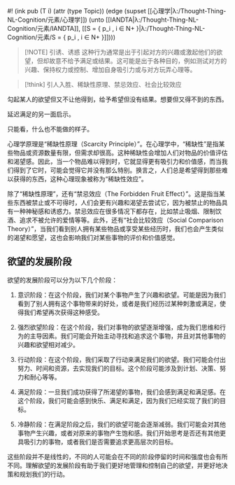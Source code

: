 #! (ink pub (T i) (attr (type Topic)) (edge (supset [[心理学|λ:/Thought-Thing-NL-Cognition/元素/心理学]]) (unto [[IANDTA|λ:/Thought-Thing-NL-Cognition/元素/IANDTA]], [[S = { p_i , i ∈ N+ }|λ:/Thought-Thing-NL-Cognition/元素/S = { p_i , i ∈ N+ }]])))

>[!NOTE] 引诱、诱惑
>这种行为通常是出于引起对方的兴趣或激起他们的欲望，但却故意不给予满足或结果。这可能是出于各种目的，例如测试对方的兴趣、保持权力或控制、增加自身吸引力或与对方玩弄心理等。


> [!think] 
> 引人入胜、稀缺性原理、禁忌效应、社会比较效应


勾起某人的欲望但又不让他得到，给予希望但没有结果。想要但又得不到的东西。

延迟满足的另一面启示。

只能看，什么也不能做的样子。

心理学原理是“稀缺性原理（Scarcity Principle）”。在心理学中，“稀缺性”是指某些物品或资源数量有限，但需求却很高。这种稀缺性会增加人们对物品的价值评估和渴望感。因此，当一个物品难以得到时，它就显得更有吸引力和价值感，而当我们得到了它时，可能会觉得它并没有那么特别。换言之，人们总是希望得到那些难以获得的东西，这种心理现象被称为“稀缺性效应”。

除了“稀缺性原理”，还有“禁忌效应（The Forbidden Fruit Effect）”。这是指当某些东西被禁止或不可得时，人们会更有兴趣和渴望去尝试它，因为被禁止的物品具有一种神秘感和诱惑力。禁忌效应在很多情况下都存在，比如禁止吸烟、限制饮酒、追求不被允许的爱情等等。此外，还有“社会比较效应（Social Comparison Theory）”，当我们看到别人拥有某些物品或享受某些经历时，我们也会产生类似的渴望和愿望，这也会影响我们对某些事物的评价和价值感觉。

## 欲望的发展阶段
欲望的发展阶段可以分为以下几个阶段：

1. 意识阶段：在这个阶段，我们对某个事物产生了兴趣和欲望。可能是因为我们看到了别人拥有这个事物带来的好处，或者是我们经历过某种刺激或满足，使得我们希望再次获得这种感受。

2. 强烈欲望阶段：在这个阶段，我们对事物的欲望逐渐增强，成为我们思维和行为的主导因素。我们可能会开始主动寻找和追求这个事物，并且对其他事物的兴趣和欲望相对减少。

3. 行动阶段：在这个阶段，我们采取了行动来满足我们的欲望。我们可能会付出努力、时间和资源，去实现我们的目标。这个阶段可能涉及到计划、决策、努力和耐心等等。

4. 满足阶段：一旦我们成功获得了所渴望的事物，我们会感到满足和满足感。在这个阶段，我们可能会感到快乐、满足和满足，因为我们已经实现了我们的目标。

5. 冷静阶段：在满足阶段之后，我们的欲望可能会逐渐减弱。我们可能会对其他事物产生兴趣，或者对原来的事物产生饱和感。我们开始思考是否还有其他更具吸引力的事物，或者我们是否需要追求更高层次的目标。

这些阶段并不是线性的，不同的人可能会在不同的阶段停留的时间和强度也会有所不同。理解欲望的发展阶段有助于我们更好地管理和控制自己的欲望，并更好地决策和规划我们的行动。